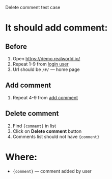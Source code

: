 Delete comment test case

# It should add comment:

## Before
1. Open https://demo.realworld.io/
2. Repeat 1-9 from [login user](login_user.md)
3. Url should be `/#/` — home page

## Add comment
1. Repeat 4-9 from [add comment](add_comment.md)

## Delete comment
2. Find `{comment}` in list
3. Click on **Delete comment** button
4. Comments list should not have `{comment}`

# Where:
* `{comment}` — comment added by user

